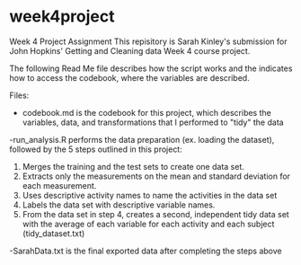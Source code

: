 # week4project
Week 4 Project Assignment
This repisitory is Sarah Kinley's submission for John Hopkins' Getting and Cleaning data Week 4 course project. 

The following Read Me file describes how the script works and the indicates how to access the codebook, where the variables are described. 

Files: 
- codebook.md is the codebook for this project, which describes the variables, data, and transformations that I performed to "tidy" the data

-run_analysis.R performs the data preparation (ex. loading the dataset), followed by the 5 steps outlined in this project: 
1.	Merges the training and the test sets to create one data set.
2.	Extracts only the measurements on the mean and standard deviation for each measurement.
3.	Uses descriptive activity names to name the activities in the data set
4.	Labels the data set with descriptive variable names.
5.	From the data set in step 4, creates a second, independent tidy data set with the average of each variable for each activity and each subject (tidy_dataset.txt)

-SarahData.txt is the final exported data after completing the steps above
